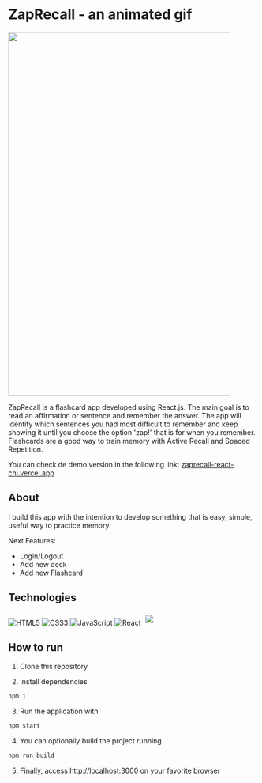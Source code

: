 # ZapRecall - an animated gif

<img src="https://github.com/rafaelarissa/zaprecall-react/blob/main/zap-recall-demo.gif" width="450" height="736" />

ZapRecall is a flashcard app developed using React.js. The main goal is to read an affirmation or sentence and remember the answer. The app will identify which sentences you had most difficult to remember and keep showing it until you choose the option 'zap!' that is for when you remember. Flashcards are a good way to train memory with Active Recall and Spaced Repetition. 

You can check de demo version in the following link: [zaprecall-react-chi.vercel.app](zaprecall-react-chi.vercel.app)

## About

I build this app with the intention to develop something that is easy, simple, useful way to practice memory. 

Next Features: 
- Login/Logout
- Add new deck
- Add new Flashcard



## Technologies

  ![HTML5](https://img.shields.io/badge/html5-%23E34F26.svg?style=for-the-badge&logo=html5&logoColor=white)
  ![CSS3](https://img.shields.io/badge/css3-%231572B6.svg?style=for-the-badge&logo=css3&logoColor=white)
  ![JavaScript](https://img.shields.io/badge/javascript-%23323330.svg?style=for-the-badge&logo=javascript&logoColor=%23F7DF1E)
  ![React](https://img.shields.io/badge/react-%2320232a.svg?style=for-the-badge&logo=react&logoColor=%2361DAFB)
   <img style='margin: 5px' src='https://img.shields.io/badge/Context-API-blue?style=for-the-badge&logo=appveyor'>

## How to run

1. Clone this repository

2. Install dependencies
```bash
npm i
```

3. Run the application with
```bash
npm start
```

4. You can optionally build the project running
```bash
npm run build
```
5. Finally, access http://localhost:3000 on your favorite browser


